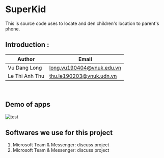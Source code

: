 # SuperKid


This is source code uses to locate and đen children's location to parent's phone. 
## Introduction :
Author       | Email
------------ | -------------
Vu Dang Long | long.vu190404@vnuk.edu.vn
Le Thi Anh Thu | thu.le190203@vnuk.udn.vn

<br />

## Demo of apps

![test](https://user-images.githubusercontent.com/74718176/145777188-295829aa-5538-491d-b553-d0d71d8bde98.jpg)


## Softwares we use for this project
1. Microsoft Team & Messenger: discuss project </br >
1. Microsoft Team & Messenger: discuss project </br >
